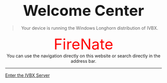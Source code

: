 # <center><font size=10>Welcome Center</font></center>
> <center> Your device is running the Windows Longhorn distribution of IVBX. </center>

<center><font size=10 color=red>FireNate</font></center>

<center> You can use the navigation directly on this website or search directly in the address bar. </center>

***

[Enter the IVBX Server](/..)
